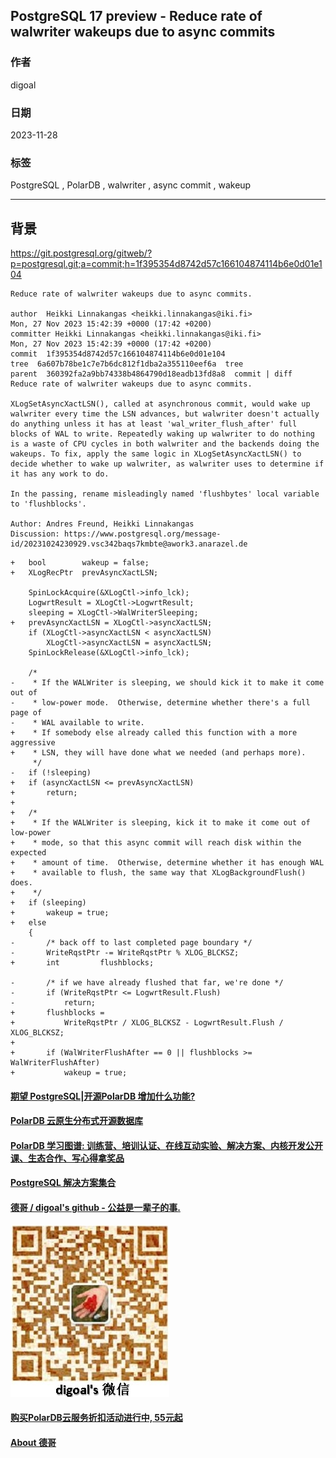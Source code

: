 ## PostgreSQL 17 preview - Reduce rate of walwriter wakeups due to async commits   
                      
### 作者                      
digoal                      
                      
### 日期                      
2023-11-28      
                      
### 标签                      
PostgreSQL , PolarDB , walwriter , async commit , wakeup  
                      
----                      
                      
## 背景    
https://git.postgresql.org/gitweb/?p=postgresql.git;a=commit;h=1f395354d8742d57c166104874114b6e0d01e104

```
Reduce rate of walwriter wakeups due to async commits.

author  Heikki Linnakangas <heikki.linnakangas@iki.fi>  
Mon, 27 Nov 2023 15:42:39 +0000 (17:42 +0200)
committer Heikki Linnakangas <heikki.linnakangas@iki.fi>  
Mon, 27 Nov 2023 15:42:39 +0000 (17:42 +0200)
commit  1f395354d8742d57c166104874114b6e0d01e104
tree  6a607b78be1c7e7b6dc812f1dba2a355110eef6a  tree
parent  360392fa2a9bb74338b4864790d18eadb13fd8a8  commit | diff
Reduce rate of walwriter wakeups due to async commits.

XLogSetAsyncXactLSN(), called at asynchronous commit, would wake up
walwriter every time the LSN advances, but walwriter doesn't actually
do anything unless it has at least 'wal_writer_flush_after' full
blocks of WAL to write. Repeatedly waking up walwriter to do nothing
is a waste of CPU cycles in both walwriter and the backends doing the
wakeups. To fix, apply the same logic in XLogSetAsyncXactLSN() to
decide whether to wake up walwriter, as walwriter uses to determine if
it has any work to do.

In the passing, rename misleadingly named 'flushbytes' local variable
to 'flushblocks'.

Author: Andres Freund, Heikki Linnakangas
Discussion: https://www.postgresql.org/message-id/20231024230929.vsc342baqs7kmbte@awork3.anarazel.de
```


```
+   bool        wakeup = false;
+   XLogRecPtr  prevAsyncXactLSN;
 
    SpinLockAcquire(&XLogCtl->info_lck);
    LogwrtResult = XLogCtl->LogwrtResult;
    sleeping = XLogCtl->WalWriterSleeping;
+   prevAsyncXactLSN = XLogCtl->asyncXactLSN;
    if (XLogCtl->asyncXactLSN < asyncXactLSN)
        XLogCtl->asyncXactLSN = asyncXactLSN;
    SpinLockRelease(&XLogCtl->info_lck);
 
    /*
-    * If the WALWriter is sleeping, we should kick it to make it come out of
-    * low-power mode.  Otherwise, determine whether there's a full page of
-    * WAL available to write.
+    * If somebody else already called this function with a more aggressive
+    * LSN, they will have done what we needed (and perhaps more).
     */
-   if (!sleeping)
+   if (asyncXactLSN <= prevAsyncXactLSN)
+       return;
+
+   /*
+    * If the WALWriter is sleeping, kick it to make it come out of low-power
+    * mode, so that this async commit will reach disk within the expected
+    * amount of time.  Otherwise, determine whether it has enough WAL
+    * available to flush, the same way that XLogBackgroundFlush() does.
+    */
+   if (sleeping)
+       wakeup = true;
+   else
    {
-       /* back off to last completed page boundary */
-       WriteRqstPtr -= WriteRqstPtr % XLOG_BLCKSZ;
+       int         flushblocks;
 
-       /* if we have already flushed that far, we're done */
-       if (WriteRqstPtr <= LogwrtResult.Flush)
-           return;
+       flushblocks =
+           WriteRqstPtr / XLOG_BLCKSZ - LogwrtResult.Flush / XLOG_BLCKSZ;
+
+       if (WalWriterFlushAfter == 0 || flushblocks >= WalWriterFlushAfter)
+           wakeup = true;
```
  
#### [期望 PostgreSQL|开源PolarDB 增加什么功能?](https://github.com/digoal/blog/issues/76 "269ac3d1c492e938c0191101c7238216")
  
  
#### [PolarDB 云原生分布式开源数据库](https://github.com/ApsaraDB "57258f76c37864c6e6d23383d05714ea")
  
  
#### [PolarDB 学习图谱: 训练营、培训认证、在线互动实验、解决方案、内核开发公开课、生态合作、写心得拿奖品](https://www.aliyun.com/database/openpolardb/activity "8642f60e04ed0c814bf9cb9677976bd4")
  
  
#### [PostgreSQL 解决方案集合](../201706/20170601_02.md "40cff096e9ed7122c512b35d8561d9c8")
  
  
#### [德哥 / digoal's github - 公益是一辈子的事.](https://github.com/digoal/blog/blob/master/README.md "22709685feb7cab07d30f30387f0a9ae")
  
  
![digoal's wechat](../pic/digoal_weixin.jpg "f7ad92eeba24523fd47a6e1a0e691b59")
  
  
#### [购买PolarDB云服务折扣活动进行中, 55元起](https://www.aliyun.com/activity/new/polardb-yunparter?userCode=bsb3t4al "e0495c413bedacabb75ff1e880be465a")
  
  
#### [About 德哥](https://github.com/digoal/blog/blob/master/me/readme.md "a37735981e7704886ffd590565582dd0")
  
